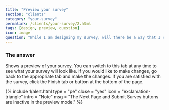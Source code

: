 ```yaml
---
title: "Preview your survey"
section: "clients"
category: "your-survey"
permalink: /clients/your-survey/2.html
tags: [design, preview, question]
icon: image
question: "While I am designing my survey, will there be a way that I can also preview it from the view of respondent rather than survey designer?"
---
```


### <i class="pe-anchor pe-fw"></i> The answer

Shows a preview of your survey. You can switch to this tab at any time to see what your survey will look like. If you would like to make changes, go back to the appropriate tab and make the changes. If you are satisfied with the survey, click the Finish tab or button at the bottom of the page.

{% include 1/alert.html type = "pe" close = "yes" icon = "exclamation-triangle" intro = "Note" msg = "The Next Page and Submit Survey buttons are inactive in the preview mode." %}
